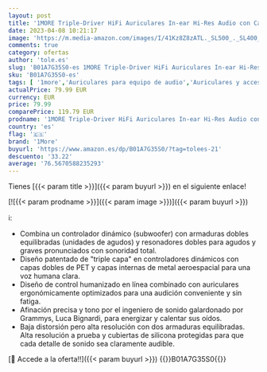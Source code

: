 ```yaml
---
layout: post
title: '1MORE Triple-Driver HiFi Auriculares In-ear Hi-Res Audio con Cable Integrado de Control Remoto y Micrófono para iPhone y Android Teléfono móviles E1001 Oro'
date: 2023-04-08 10:21:17
image: 'https://m.media-amazon.com/images/I/41Kz8Z8zATL._SL500_._SL400_.jpg'
comments: true
category: ofertas
author: 'tole.es'
slug: 'B01A7G35S0-es 1MORE Triple-Driver HiFi Auriculares In-ear Hi-Res Audio...'
sku: 'B01A7G35S0-es'
tags: [ '1more','Auriculares para equipo de audio','Auriculares y accesorios','Electrónica','iphone','🇪🇸', ]
actualPrice: 79.99 EUR
currency: EUR
price: 79.99
comparePrice: 119.79 EUR
prodname: '1MORE Triple-Driver HiFi Auriculares In-ear Hi-Res Audio con Cable Integrado de Control Remoto y Micrófono para iPhone y Android Teléfono móviles E1001 Oro'
country: 'es'
flag: '🇪🇸'
brand: '1More'
buyurl: 'https://www.amazon.es/dp/B01A7G35S0/?tag=tolees-21'
descuento: '33.22'
average: '76.5670588235293'
---
```


Tienes [{{< param title >}}]({{< param buyurl >}}) en el siguiente enlace!

[![{{< param prodname >}}]({{< param image >}})]({{< param buyurl >}})

ℹ️:

- Combina un controlador dinámico (subwoofer) con armaduras dobles equilibradas (unidades de agudos) y resonadores dobles para agudos y graves pronunciados con sonoridad total.
- Diseño patentado de "triple capa" en controladores dinámicos con capas dobles de PET y capas internas de metal aeroespacial para una voz humana clara.
- Diseño de control humanizado en línea combinado con auriculares ergonómicamente optimizados para una audición conveniente y sin fatiga.
- Afinación precisa y tono por el ingeniero de sonido galardonado por Grammys, Luca Bignardi, para energizar y calentar sus oídos.
- Baja distorsión pero alta resolución con dos armaduras equilibradas. Alta resolución a prueba y cubiertas de silicona protegidas para que cada detalle de sonido sea claramente audible.

[🛒 Accede a la oferta!!]({{< param buyurl >}})
{{<world>}}B01A7G35S0{{</world>}}
